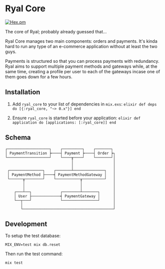 # Ryal Core

[![Hex.pm](https://img.shields.io/hexpm/v/ryal_core.svg)](https://hexdocs.pm/ryal_core/)

The core of Ryal; probably already guessed that...

Ryal Core manages two main components: orders and payments.
It's kinda hard to run any type of an e-commerce application without at least the two guys.

Payments is structured so that you can process payments with redundancy.
Ryal aims to support multiple payment methods and gateways while, at the same time, creating a profile per user to each of the gateways incase one of them goes down for a few hours.

## Installation

  1. Add `ryal_core` to your list of dependencies in `mix.exs`:
    ```elixir
    def deps do
      [{:ryal_core, "~> 0.x"}]
    end
    ```

  2. Ensure `ryal_core` is started before your application:
    ```elixir
    def application do
      [applications: [:ryal_core]]
    end
    ```

## Schema

```
┌───────────────────┐    ┌─────────┐    ┌───────┐
│ PaymentTransition ╞────┤ Payment ╞────┤ Order ╞┐
└───────────────────┘    └────╥────┘    └───────┘│
                              │                  │
                              │                  │
 ┌───────────────┐    ┌───────┴──────────────┐   │
 │ PaymentMethod ├────╡ PaymentMethodGateway │   │
 └──────╥────────┘    └───────────╥──────────┘   │
        │                         │              │
        │                         │              │
    ┌───┴──┐             ┌────────┴───────┐      │
    │ User ├─────────────╡ PaymentGateway │      │
    └──┬───┘             └────────────────┘      │
       │                                         │
       └─────────────────────────────────────────┘
```

## Development

To setup the test database:

```shell
MIX_ENV=test mix db.reset
```

Then run the test command:

```shell
mix test
```
